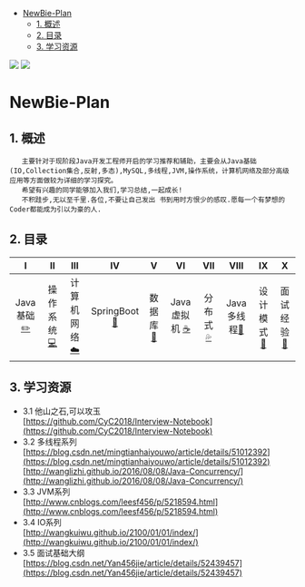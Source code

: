 <!-- GFM-TOC -->
* [NewBie-Plan](#NewBie-Plan)
    * [1. 概述](#1-概述)
    * [2. 目录](#2-目录)
    * [3. 学习资源](#3-学习资源)
<!-- GFM-TOC -->
![](https://img.shields.io/badge/update-today-blue.svg) ![](https://img.shields.io/badge/gitbook-making-lightgrey.svg) 
# NewBie-Plan
## 1. 概述
```
   主要针对于现阶段Java开发工程师开启的学习推荐和辅助，主要会从Java基础(IO,Collection集合,反射,多态),MySQL,多线程,JVM,操作系统，计算机网络及部分高级应用等方面做较为详细的学习探究。
   希望有兴趣的同学能够加入我们,学习总结,一起成长!
   不积跬步,无以至千里.各位,不要让自己发出 书到用时方恨少的感叹.愿每一个有梦想的Coder都能成为引以为豪的人.
```
## 2. 目录
  
| Ⅰ | Ⅱ | Ⅲ | Ⅳ | Ⅴ | Ⅵ | Ⅶ | Ⅷ | Ⅸ | Ⅹ |
| :--------: | :---------: | :---------: | :---------: | :---------: | :---------:| :---------: | :-------: | :-------:| :------:|
| Java基础[:pencil2:](https://github.com/553899811/NewBie-Plan/tree/master/Java%E5%9F%BA%E7%A1%80) | 操作系统[:computer:](https://github.com/553899811/NewBie-Plan/tree/master/%E6%93%8D%E4%BD%9C%E7%B3%BB%E7%BB%9F)|计算机网络[:cloud:](https://github.com/553899811/NewBie-Plan/tree/master/%E8%AE%A1%E7%AE%97%E6%9C%BA%E7%BD%91%E7%BB%9C) | SpringBoot[:couple:](https://github.com/553899811/NewBie-Plan/tree/master/SpringBoot) |数据库[:floppy_disk:](https://github.com/553899811/NewBie-Plan/tree/master/%E6%95%B0%E6%8D%AE%E5%BA%93/MySQL)| Java虚拟机 [:coffee:](https://github.com/553899811/NewBie-Plan/tree/master/Java%E8%99%9A%E6%8B%9F%E6%9C%BA)| 分布式[:sweat_drops:](https://github.com/553899811/NewBie-Plan/tree/master/%E5%88%86%E5%B8%83%E5%BC%8F%E9%97%AE%E9%A2%98%E5%88%86%E6%9E%90)| Java多线程[:hammer:](https://github.com/553899811/NewBie-Plan/tree/master/Java%E5%A4%9A%E7%BA%BF%E7%A8%8B)| 设计模式[:speak_no_evil:](https://github.com/553899811/NewBie-Plan/tree/master/%E8%AE%BE%E8%AE%A1%E6%A8%A1%E5%BC%8F)| 面试经验[:memo:](https://github.com/553899811/NewBie-Plan/tree/master/%E9%9D%A2%E8%AF%95%E7%BB%8F%E9%AA%8C) |
  
## 3. 学习资源
  
  - 3.1 他山之石,可以攻玉</br>
   [https://github.com/CyC2018/Interview-Notebook](https://github.com/CyC2018/Interview-Notebook)
  - 3.2 多线程系列</br>
   [https://blog.csdn.net/mingtianhaiyouwo/article/details/51012392](https://blog.csdn.net/mingtianhaiyouwo/article/details/51012392)</br>
   [http://wanglizhi.github.io/2016/08/08/Java-Concurrency/](http://wanglizhi.github.io/2016/08/08/Java-Concurrency/)
  - 3.3 JVM系列</br>
   [http://www.cnblogs.com/leesf456/p/5218594.html](http://www.cnblogs.com/leesf456/p/5218594.html)
  - 3.4 IO系列</br>
   [http://wangkuiwu.github.io/2100/01/01/index/](http://wangkuiwu.github.io/2100/01/01/index/)
  - 3.5 面试基础大纲</br>
   [https://blog.csdn.net/Yan456jie/article/details/52439457](https://blog.csdn.net/Yan456jie/article/details/52439457)   
